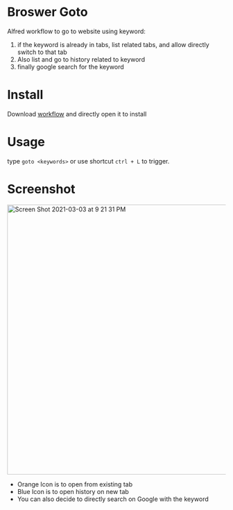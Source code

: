 # Broswer Goto

Alfred workflow to go to website using keyword:
1. if the keyword is already in tabs, list related tabs, and allow directly switch to that tab
2. Also list and go to history related to keyword
3. finally google search for the keyword

# Install 

Download [workflow](https://github.com/lydian/alfred-goto/raw/master/Browser%20Goto.alfredworkflow) and directly open it to install 

# Usage
type `goto <keywords>` or use shortcut `ctrl + L` to trigger. 

# Screenshot 
<img width="623" alt="Screen Shot 2021-03-03 at 9 21 31 PM" src="https://user-images.githubusercontent.com/678485/109915310-6f417000-7c66-11eb-86dc-012f96d23609.png">

- Orange Icon is to open from existing tab
- Blue Icon is to open history on new tab 
- You can also decide to directly search on Google with the keyword 
